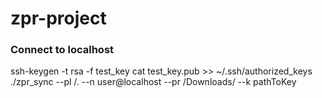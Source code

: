 # zpr-project

### Connect to localhost
ssh-keygen -t rsa -f test_key
cat test_key.pub >> ~/.ssh/authorized_keys
./zpr_sync --pl /. --n user@localhost --pr /Downloads/ --k pathToKey
